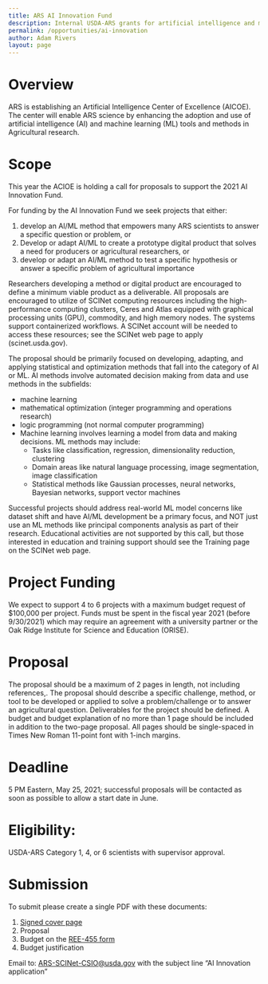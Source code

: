 ```yaml
---
title: ARS AI Innovation Fund
description: Internal USDA-ARS grants for artificial intelligence and machine learning projects
permalink: /opportunities/ai-innovation
author: Adam Rivers
layout: page
---
```



# Overview

ARS is establishing an Artificial Intelligence Center of Excellence (AICOE).  The center will enable ARS science by enhancing the adoption and use of artificial intelligence (AI) and machine learning (ML) tools and methods in Agricultural research.

# Scope

This year the ACIOE is holding a call for proposals to support the 2021 AI Innovation Fund.

For funding by the AI Innovation Fund we seek projects that either:

1.	develop an AI/ML method that empowers many ARS scientists to answer a specific question or problem, or
2.	Develop or adapt AI/ML to create a prototype digital product that solves a need for producers or agricultural researchers, or
3.	develop or adapt an AI/ML method to test a specific hypothesis or answer a specific problem of agricultural importance


Researchers developing a method or digital product are encouraged to define a minimum viable product as a deliverable. All proposals are encouraged to utilize of SCINet computing resources including the high-performance computing clusters, Ceres and Atlas equipped with graphical processing units (GPU), commodity, and high memory nodes. The systems support containerized workflows. A SCINet account will be needed to access these resources; see the SCINet web page to apply (scinet.usda.gov).

The proposal should be primarily focused on developing, adapting, and applying statistical and optimization methods that fall into the category of AI or ML. AI methods involve automated decision making from data and use methods in the subfields:

* machine learning
* mathematical optimization (integer programming and operations research)
* logic programming (not normal computer programming)
* Machine learning involves learning a model from data and making decisions. ML methods may include:
  * Tasks like classification, regression, dimensionality reduction, clustering
  * Domain areas like natural language processing, image segmentation, image classification
  * Statistical methods like Gaussian processes, neural networks, Bayesian networks, support vector machines

 Successful projects should address real-world ML model concerns like dataset shift and have AI/ML development be a primary focus, and NOT just use an ML methods like principal components analysis as part of their research. Educational activities are not supported by this call, but those interested in education and training support should see the Training page on the SCINet web page.

# Project Funding

We expect to support 4 to 6 projects with a maximum budget request of $100,000 per project. Funds must be spent in the fiscal year 2021 (before 9/30/2021) which may require an agreement with a university partner or the Oak Ridge Institute for Science and Education (ORISE).

# Proposal

The proposal should be a maximum of 2 pages in length, not including references,. The proposal should describe a specific challenge, method, or tool to be developed or applied to solve a problem/challenge or to answer an agricultural question. Deliverables for the project should be defined. A budget and budget explanation of no more than 1 page should be included in addition to the two-page proposal. All pages should be single-spaced in Times New Roman 11-point font with 1-inch margins.

# Deadline

5 PM Eastern, May 25, 2021; successful proposals will be contacted as soon as possible to allow a start date in June.

# Eligibility:

USDA-ARS Category 1, 4, or 6 scientists with supervisor approval.

# Submission

To submit please create a single PDF with these documents:

1.	[Signed cover page](/assets/docs/AIInnovationCoverPage.pdf)
2.	Proposal
3.	Budget on the [REE-455 form](https://axon.ars.usda.gov/FMAD/Documents/REE-454%20-%20Agreement%20Budget%20112018.xls)
4.	Budget justification

Email to: <ARS-SCINet-CSIO@usda.gov> with the subject line “AI Innovation application”
